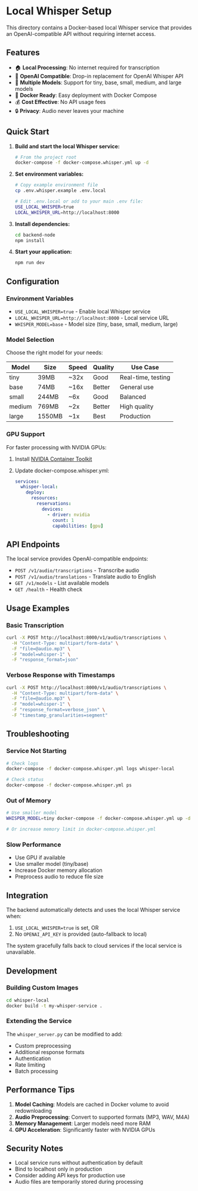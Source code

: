 # Local Whisper Setup

This directory contains a Docker-based local Whisper service that provides an OpenAI-compatible API without requiring internet access.

## Features

- 🏠 **Local Processing**: No internet required for transcription
- 🔌 **OpenAI Compatible**: Drop-in replacement for OpenAI Whisper API
- 🚀 **Multiple Models**: Support for tiny, base, small, medium, and large models
- 🐳 **Docker Ready**: Easy deployment with Docker Compose
- 💰 **Cost Effective**: No API usage fees
- 🔒 **Privacy**: Audio never leaves your machine

## Quick Start

1. **Build and start the local Whisper service:**
   ```bash
   # From the project root
   docker-compose -f docker-compose.whisper.yml up -d
   ```

2. **Set environment variables:**
   ```bash
   # Copy example environment file
   cp .env.whisper.example .env.local
   
   # Edit .env.local or add to your main .env file:
   USE_LOCAL_WHISPER=true
   LOCAL_WHISPER_URL=http://localhost:8000
   ```

3. **Install dependencies:**
   ```bash
   cd backend-node
   npm install
   ```

4. **Start your application:**
   ```bash
   npm run dev
   ```

## Configuration

### Environment Variables

- `USE_LOCAL_WHISPER=true` - Enable local Whisper service
- `LOCAL_WHISPER_URL=http://localhost:8000` - Local service URL
- `WHISPER_MODEL=base` - Model size (tiny, base, small, medium, large)

### Model Selection

Choose the right model for your needs:

| Model  | Size  | Speed | Quality | Use Case |
|--------|-------|-------|---------|----------|
| tiny   | 39MB  | ~32x  | Good    | Real-time, testing |
| base   | 74MB  | ~16x  | Better  | General use |
| small  | 244MB | ~6x   | Good    | Balanced |
| medium | 769MB | ~2x   | Better  | High quality |
| large  | 1550MB| ~1x   | Best    | Production |

### GPU Support

For faster processing with NVIDIA GPUs:

1. Install [NVIDIA Container Toolkit](https://docs.nvidia.com/datacenter/cloud-native/container-toolkit/install-guide.html)

2. Update docker-compose.whisper.yml:
   ```yaml
   services:
     whisper-local:
       deploy:
         resources:
           reservations:
             devices:
               - driver: nvidia
                 count: 1
                 capabilities: [gpu]
   ```

## API Endpoints

The local service provides OpenAI-compatible endpoints:

- `POST /v1/audio/transcriptions` - Transcribe audio
- `POST /v1/audio/translations` - Translate audio to English
- `GET /v1/models` - List available models
- `GET /health` - Health check

## Usage Examples

### Basic Transcription
```bash
curl -X POST http://localhost:8000/v1/audio/transcriptions \
  -H "Content-Type: multipart/form-data" \
  -F "file=@audio.mp3" \
  -F "model=whisper-1" \
  -F "response_format=json"
```

### Verbose Response with Timestamps
```bash
curl -X POST http://localhost:8000/v1/audio/transcriptions \
  -H "Content-Type: multipart/form-data" \
  -F "file=@audio.mp3" \
  -F "model=whisper-1" \
  -F "response_format=verbose_json" \
  -F "timestamp_granularities=segment"
```

## Troubleshooting

### Service Not Starting
```bash
# Check logs
docker-compose -f docker-compose.whisper.yml logs whisper-local

# Check status
docker-compose -f docker-compose.whisper.yml ps
```

### Out of Memory
```bash
# Use smaller model
WHISPER_MODEL=tiny docker-compose -f docker-compose.whisper.yml up -d

# Or increase memory limit in docker-compose.whisper.yml
```

### Slow Performance
- Use GPU if available
- Use smaller model (tiny/base)
- Increase Docker memory allocation
- Preprocess audio to reduce file size

## Integration

The backend automatically detects and uses the local Whisper service when:

1. `USE_LOCAL_WHISPER=true` is set, OR
2. No `OPENAI_API_KEY` is provided (auto-fallback to local)

The system gracefully falls back to cloud services if the local service is unavailable.

## Development

### Building Custom Images
```bash
cd whisper-local
docker build -t my-whisper-service .
```

### Extending the Service
The `whisper_server.py` can be modified to add:
- Custom preprocessing
- Additional response formats
- Authentication
- Rate limiting
- Batch processing

## Performance Tips

1. **Model Caching**: Models are cached in Docker volume to avoid redownloading
2. **Audio Preprocessing**: Convert to supported formats (MP3, WAV, M4A)
3. **Memory Management**: Larger models need more RAM
4. **GPU Acceleration**: Significantly faster with NVIDIA GPUs

## Security Notes

- Local service runs without authentication by default
- Bind to localhost only in production
- Consider adding API keys for production use
- Audio files are temporarily stored during processing
